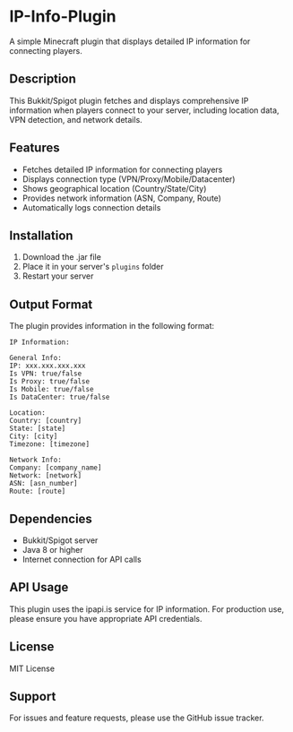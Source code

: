 # IP-Info-Plugin

A simple Minecraft plugin that displays detailed IP information for connecting players.

## Description
This Bukkit/Spigot plugin fetches and displays comprehensive IP information when players connect to your server, including location data, VPN detection, and network details.

## Features
- Fetches detailed IP information for connecting players
- Displays connection type (VPN/Proxy/Mobile/Datacenter)
- Shows geographical location (Country/State/City)
- Provides network information (ASN, Company, Route)
- Automatically logs connection details

## Installation
1. Download the .jar file
2. Place it in your server's `plugins` folder
3. Restart your server

## Output Format
The plugin provides information in the following format:
```
IP Information:

General Info:
IP: xxx.xxx.xxx.xxx
Is VPN: true/false
Is Proxy: true/false
Is Mobile: true/false
Is DataCenter: true/false

Location:
Country: [country]
State: [state]
City: [city]
Timezone: [timezone]

Network Info:
Company: [company_name]
Network: [network]
ASN: [asn_number]
Route: [route]
```

## Dependencies
- Bukkit/Spigot server
- Java 8 or higher
- Internet connection for API calls

## API Usage
This plugin uses the ipapi.is service for IP information. For production use, please ensure you have appropriate API credentials.

## License
MIT License

## Support
For issues and feature requests, please use the GitHub issue tracker.

